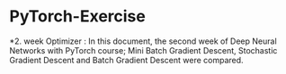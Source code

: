 # PyTorch-Exercise


*2. week Optimizer : In this document, the second week of Deep Neural Networks with PyTorch course; Mini Batch Gradient Descent, Stochastic Gradient Descent and Batch Gradient Descent were compared.
